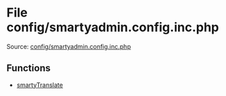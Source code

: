File config/smartyadmin.config.inc.php
=========

Source: [config/smartyadmin.config.inc.php](https://github.com/PrestaShop/PrestaShop/blob/1.5.6.3/config/smartyadmin.config.inc.php)



Functions
---------

* [smartyTranslate](function.smartyTranslate.md)
